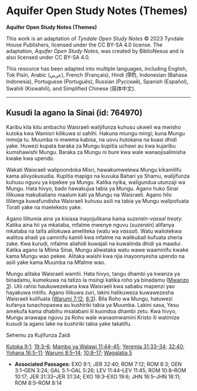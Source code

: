 # Aquifer Open Study Notes (Themes)

**Aquifer Open Study Notes (Themes)**

This work is an adaptation of *Tyndale Open Study Notes* © 2023 Tyndale House Publishers, licensed under the CC BY\-SA 4\.0 license. The adaptation, *Aquifer Open Study Notes*, was created by BiblioNexus and is also licensed under CC BY\-SA 4\.0\.

This resource has been adapted into multiple languages, including English, Tok Pisin, Arabic (عربي), French (Français), Hindi (हिंदी), Indonesian (Bahasa Indonesia), Portuguese (Português), Russian (Русский), Spanish (Español), Swahili (Kiswahili), and Simplified Chinese (简体中文).



--------------------------------

## Kusudi la agano la Sinai (id: 764970)

Karibu kila kitu ambacho Waisraeli walijifunza kuhusu ukweli wa mwisho kutoka kwa Wamisri kilikuwa si sahihi. Hakuna miungu mingi; kuna Mungu mmoja tu. Muumba ni mwema kabisa, na uovu hutokana na kuasi dhidi yake. Huwezi kupata baraka za Mungu kupitia uchawi au kwa kujaribu kumshawishi Mungu. Baraka za Mungu ni bure kwa wale wanaojisalimisha kwake kwa upendo.

Wakati Waisraeli walipoondoka Misri, hawakumwelewa Mungu kikamilifu kama alivyokusudia. Kupitia mapigo na kuvuka Bahari ya Shamu, walijifunza kuhusu nguvu ya kipekee ya Mungu. Katika nyika, waligundua utunzaji wa Mungu. Hata hivyo, bado hawakujua tabia ya Mungu. Agano huko Sinai lilikuwa makubaliano maalum kati ya Mungu na Waisraeli. Agano hilo lililenga kuwafundisha Waisraeli kuhusu asili na tabia ya Mungu walipofuata Torati yake na maelekezo yake.

Agano lilitumia aina ya kisiasa inayojulikana kama *suzerain\-vassal treaty*. Katika aina hii ya mkataba, mfalme mwenye nguvu (*suzerain*) alifanya mkataba na taifa alilokuwa ameliteka (watu wa *vassal*). Watu waliotekwa walitoa ahadi ya uaminifu kamili kwa mfalme na walikubali kufuata sheria zake. Kwa kurudi, mfalme aliahidi kuwajali na kuwalinda dhidi ya maadui. Katika agano la Mlima Sinai, Mungu aliwataka watu wawe waaminifu kwake kama Mungu wao pekee. Alitaka waishi kwa njia inayoonyesha upendo na asili yake kama Muumba na Mfalme wao.

Mungu alitaka Waisraeli wamtii. Hata hivyo, tangu dhambi ya kwanza ya binadamu, kumekuwa na tatizo la msingi katika roho ya binadamu ([Mwanzo 3](https://ref.ly/Gen3:1-Gen3:24)). Utii rahisi haukuwezekana kwa Waisraeli kwa sababu mapenzi yao hayakuwa mtiifu. Agano lilikuwa zuri, lakini halikuweza kuwawezesha Waisraeli kulifuata ([Warumi 7:12](https://ref.ly/Rom7:12); [8:3](https://ref.ly/Rom8:3)). Bila Roho wa Mungu, hatuwezi kufanya tunachopaswa au kushiriki tabia ya Muumba. Lakini sasa, Yesu amekufa kama dhabihu msalabani ili kuondoa dhambi zetu. Kwa hivyo, Mungu anawapa nguvu za Roho wale wanaomwamini Kristo ili watimize kusudi la agano lake na kushiriki tabia yake takatifu.

Sehemu za Kujifunza Zaidi

[Kutoka 9:1](https://ref.ly/Exod9:1); [19:3–6](https://ref.ly/Exod19:3-Exod19:6); [Mambo ya Walawi 11:44–45](https://ref.ly/Lev11:44-Lev11:45); [Yeremia 31:33–34](https://ref.ly/Jer31:33-Jer31:34); [32:40](https://ref.ly/Jer32:40); [Yohana 16:5–11](https://ref.ly/John16:5-John16:11); [Warumi 8:5–14](https://ref.ly/Rom8:5-Rom8:14); [10:8–17](https://ref.ly/Rom10:8-Rom10:17); [Wagalatia 5](https://ref.ly/Gal5:1-Gal5:26)

* **Associated Passages:** EXO 9:1; JER 32:40; ROM 7:12; ROM 8:3; GEN 3:1–GEN 3:24; GAL 5:1–GAL 5:26; LEV 11:44–LEV 11:45; ROM 10:8–ROM 10:17; JER 31:33–JER 31:34; EXO 19:3–EXO 19:6; JHN 16:5–JHN 16:11; ROM 8:5–ROM 8:14

